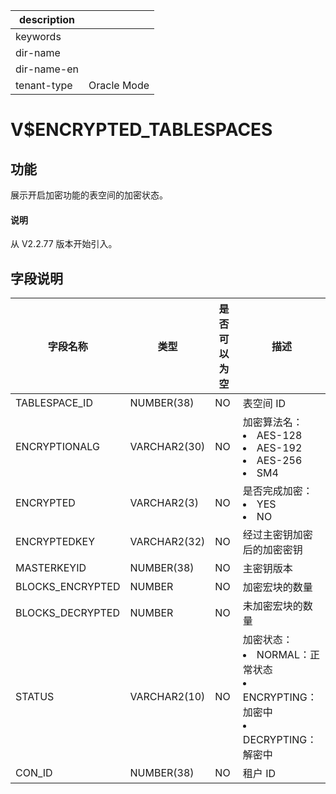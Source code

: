 |description||
|---|---|
|keywords||
|dir-name||
|dir-name-en||
|tenant-type|Oracle Mode|

# V$ENCRYPTED_TABLESPACES

## 功能

展示开启加密功能的表空间的加密状态。

<main id="notice" type='explain'>
  <h4>说明</h4>
  <p>从 V2.2.77 版本开始引入。</p>
</main>

## 字段说明

|     **字段名称**     |    **类型**    | **是否可以为空** |                       **描述**                       |
|------------------|--------------|------------|------------------------------------------------------------------------------------|
| TABLESPACE_ID    | NUMBER(38)   | NO         | 表空间 ID                                             |
| ENCRYPTIONALG    | VARCHAR2(30) | NO         | 加密算法名： <li> AES-128   <li> AES-192   <li> AES-256   <li> SM4    |
| ENCRYPTED        | VARCHAR2(3)  | NO         | 是否完成加密： <li> YES   <li> NO               |
| ENCRYPTEDKEY     | VARCHAR2(32) | NO         | 经过主密钥加密后的加密密钥                                      |
| MASTERKEYID      | NUMBER(38)   | NO         | 主密钥版本                                              |
| BLOCKS_ENCRYPTED | NUMBER       | NO         | 加密宏块的数量                                            |
| BLOCKS_DECRYPTED | NUMBER       | NO         | 未加密宏块的数量                                           |
| STATUS           | VARCHAR2(10) | NO         | 加密状态： <li> NORMAL：正常状态   <li> ENCRYPTING：加密中   <li> DECRYPTING：解密中                            |
| CON_ID           | NUMBER(38)   | NO         | 租户 ID                                              |
